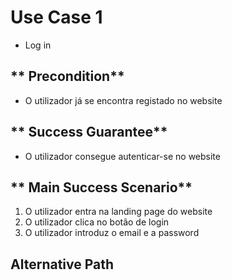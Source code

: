 # Use Case 1

* Log in

## ** Precondition** 

* O utilizador já se encontra registado no website

## ** Success Guarantee**

* O utilizador consegue autenticar-se no website

## ** Main Success Scenario**

1. O utilizador entra na landing page do website
2. O utilizador clica no botão de login
3. O utilizador introduz o email e a password

## Alternative Path

		


